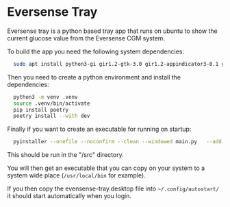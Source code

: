 # Eversense Tray
Eversense tray is a python based tray app that runs on ubuntu to show the current glucose value from the Eversense CGM system.

To build the app you need the following system dependencies:
```bash
  sudo apt install python3-gi gir1.2-gtk-3.0 gir1.2-appindicator3-0.1 gir1.2-gdkpixbuf-2.0 python3-dbus
```

Then you need to create a python environment and install the dependencies:
```bash
  python3 -m venv .venv
  source .venv/bin/activate
  pip install poetry
  poetry install --with dev
```

Finally if you want to create an executable for running on startup:
```bash
  pyinstaller --onefile --noconfirm --clean --windowed main.py   --add-data "/usr/share/glib-2.0/schemas:usr/share/glib-2.0/schemas"   --add-data "/usr/share/icons:usr/share/icons"   --add-data "/usr/lib/x86_64-linux-gnu/gtk-3.0:usr/lib/x86_64-linux-gnu/gtk-3.0"
```

This should be run in the "/src" directory.

You will then get an executable that you can copy on your system to a system wide place (`/usr/local/bin` for example).

If you then copy the evensense-tray.desktop file into `~/.config/autostart/` it should start automatically when you login.
